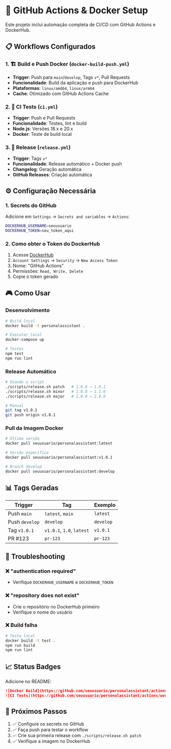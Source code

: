 # 🚀 GitHub Actions & Docker Setup

Este projeto inclui automação completa de CI/CD com GitHub Actions e DockerHub.

## 📋 Workflows Configurados

### 1. 🏗️ Build e Push Docker (`docker-build-push.yml`)
- **Trigger**: Push para `main`/`develop`, Tags `v*`, Pull Requests
- **Funcionalidade**: Build da aplicação e push para DockerHub
- **Plataformas**: `linux/amd64`, `linux/arm64`
- **Cache**: Otimizado com GitHub Actions Cache

### 2. 🧪 CI Tests (`ci.yml`)
- **Trigger**: Push e Pull Requests
- **Funcionalidade**: Testes, lint e build
- **Node.js**: Versões 18.x e 20.x
- **Docker**: Teste de build local

### 3. 🎯 Release (`release.yml`)
- **Trigger**: Tags `v*`
- **Funcionalidade**: Release automático + Docker push
- **Changelog**: Geração automática
- **GitHub Releases**: Criação automática

## ⚙️ Configuração Necessária

### 1. Secrets do GitHub

Adicione em `Settings` → `Secrets and variables` → `Actions`:

```bash
DOCKERHUB_USERNAME=seuusuario
DOCKERHUB_TOKEN=seu_token_aqui
```

### 2. Como obter o Token do DockerHub

1. Acesse [DockerHub](https://hub.docker.com)
2. `Account Settings` → `Security` → `New Access Token`
3. Nome: "GitHub Actions"
4. Permissões: `Read, Write, Delete`
5. Copie o token gerado

## 🎮 Como Usar

### Desenvolvimento
```bash
# Build local
docker build -t personalassistant .

# Executar local
docker-compose up

# Testes
npm test
npm run lint
```

### Release Automático
```bash
# Usando o script
./scripts/release.sh patch   # 1.0.0 → 1.0.1
./scripts/release.sh minor   # 1.0.0 → 1.1.0
./scripts/release.sh major   # 1.0.0 → 2.0.0

# Manual
git tag v1.0.1
git push origin v1.0.1
```

### Pull da Imagem Docker
```bash
# Última versão
docker pull seuusuario/personalassistant:latest

# Versão específica
docker pull seuusuario/personalassistant:v1.0.1

# Branch develop
docker pull seuusuario/personalassistant:develop
```

## 📊 Tags Geradas

| Trigger | Tag | Exemplo |
|---------|-----|---------|
| Push `main` | `latest`, `main` | `latest` |
| Push `develop` | `develop` | `develop` |
| Tag `v1.0.1` | `v1.0.1`, `1.0`, `latest` | `v1.0.1` |
| PR #123 | `pr-123` | `pr-123` |

## 🔧 Troubleshooting

### ❌ "authentication required"
- Verifique `DOCKERHUB_USERNAME` e `DOCKERHUB_TOKEN`

### ❌ "repository does not exist"
- Crie o repositório no DockerHub primeiro
- Verifique o nome do usuário

### ❌ Build falha
```bash
# Teste local
docker build -t test .
npm run build
npm run lint
```

## 📈 Status Badges

Adicione no README:

```markdown
![Docker Build](https://github.com/seuusuario/personalassistant/actions/workflows/docker-build-push.yml/badge.svg)
![CI Tests](https://github.com/seuusuario/personalassistant/actions/workflows/ci.yml/badge.svg)
```

## 🎯 Próximos Passos

1. ✅ Configure os secrets no GitHub
2. ✅ Faça push para testar o workflow
3. ✅ Crie sua primeira release com `./scripts/release.sh patch`
4. ✅ Verifique a imagem no DockerHub
